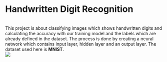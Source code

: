 <h1>Handwritten Digit Recognition</h1>
<br/>
This project is about classifying images which shows handwritten digits and calculating the accuracy with our training model and the labels which are already defined in the dataset.
The process is done by creating a neural network which contains input layer, hidden layer and an output layer.
The dataset used here is <b>MNIST</b>.
<br/>
<img src="https://res.cloudinary.com/dbw0cho6v/image/upload/v1659334047/Mnist-database-hand-written-digits_bp313r.png">

